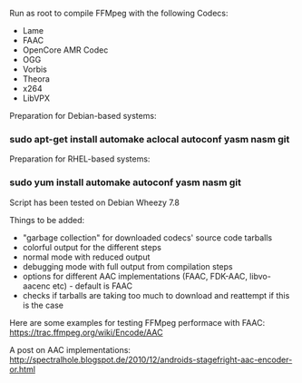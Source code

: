 Run as root to compile FFMpeg with the following Codecs:

- Lame 
- FAAC 
- OpenCore AMR Codec 
- OGG 
- Vorbis 
- Theora 
- x264 
- LibVPX 

Preparation for Debian-based systems: 

### sudo apt-get install automake aclocal autoconf yasm nasm git 

Preparation for RHEL-based systems:

### sudo yum install automake autoconf yasm nasm git

Script has been tested on Debian Wheezy 7.8 

Things to be added:

- "garbage collection" for downloaded codecs' source code tarballs 
- colorful output for the different steps 
- normal mode with reduced output 
- debugging mode with full output from compilation steps 
- options for different AAC implementations (FAAC, FDK-AAC, libvo-aacenc etc) - default is FAAC 
- checks if tarballs are taking too much to download and reattempt if this is the case 


Here are some examples for testing FFMpeg performace with FAAC: 
https://trac.ffmpeg.org/wiki/Encode/AAC

A post on AAC implementations: 
http://spectralhole.blogspot.de/2010/12/androids-stagefright-aac-encoder-or.html
